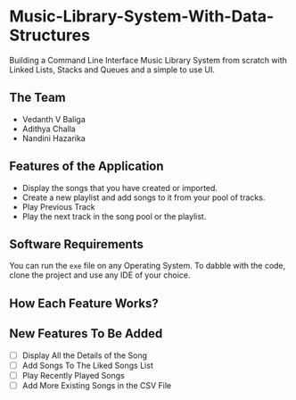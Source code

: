 # Music-Library-System-With-Data-Structures

Building a Command Line Interface Music Library System from scratch with Linked Lists, Stacks and Queues and a simple to use UI.

## The Team
- Vedanth V Baliga
- Adithya Challa
- Nandini Hazarika

## Features of the Application

- Display the songs that you have created or imported.
- Create a new playlist and add songs to it from your pool of tracks.
- Play Previous Track
- Play the next track in the song pool or the playlist.

## Software Requirements

You can run the `exe` file on any Operating System. 
To dabble with the code, clone the project and use any IDE of your choice.

## How Each Feature Works?
## New Features To Be Added

- [ ] Display All the Details of the Song
- [ ] Add Songs To The Liked Songs List
- [ ] Play Recently Played Songs
- [ ] Add More Existing Songs in the CSV File

